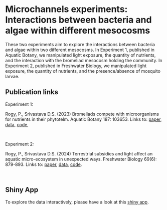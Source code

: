 # Microchannels experiments: Interactions between bacteria and algae within different mesocosms
These two experiments aim to explore the interactions between bacteria and algae within two different mesocosms. In Experiment 1, published in Aquatic Botany, we manipulated light exposure, the quantity of nutrients, and the interaction with the bromeliad mesocosm holding the community. In Experiment 2, published in Freshwater Biology, we manipulated light exposure, the quantity of nutrients, and the presence/absence of mosquito larvae.



## Publication links
Experiment 1: <p>
Rogy, P., Srivastava D.S. (2023) Bromeliads compete with microorganisms for nutrients in their phytotelm. Aquatic Botany 187: 103653. Links to: [paper](https://www.sciencedirect.com/science/article/pii/S0304377023000384), [data](https://knb.ecoinformatics.org/view/doi:10.5063/F1RB732H), [code](https://github.com/pierrerogy/channels/tree/master/R_code), 
</p>
<br>

Experiment 2: <p>
Rogy, P., Srivastava D.S. (2024) Terrestrial subsidies and light affect an aquatic micro-ecosystem in unexpected ways. Freshwater Biology 69(6): 879-893. Links to: [paper](https://doi.org/10.1111/fwb.14252), [data](https://knb.ecoinformatics.org/view/doi:10.5063/F1MK6BC7), [code](https://github.com/pierrerogy/channels/tree/master/R_code).
</p>
<br> 

## Shiny App
To explore the data interactively, please have a look at this [shiny app](https://pierre-rogy.shinyapps.io/microchannels). 